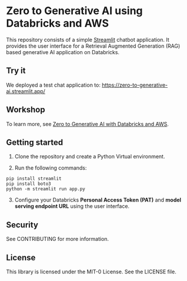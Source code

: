 # Zero to Generative AI using Databricks and AWS 

This repository consists of a simple [Streamlit](https://streamlit.io) chatbot application. It provides the user interface for a Retrieval Augmented Generation (RAG) based generative AI application on Databricks. 

## Try it

We deployed a test chat application to: https://zero-to-generative-ai.streamlit.app/ 

## Workshop

To learn more, see [Zero to Generative AI with Databricks and AWS](https://catalog.workshops.aws/dare-genai-rag-databricks/en-US). 

## Getting started

1. Clone the repository and create a Python Virtual environment.

2. Run the following commands:

```
pip install streamlit
pip install boto3
python -m streamlit run app.py
```

3. Configure your Databricks **Personal Access Token (PAT)** and **model serving endpoint URL** using the user interface.

## Security
See CONTRIBUTING for more information.

## License
This library is licensed under the MIT-0 License. See the LICENSE file.
